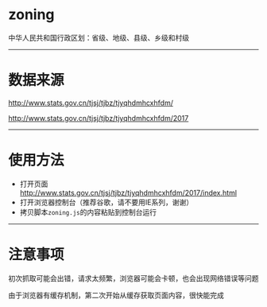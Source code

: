 # zoning

中华人民共和国行政区划：省级、地级、县级、乡级和村级

----------
# 数据来源
<http://www.stats.gov.cn/tjsj/tjbz/tjyqhdmhcxhfdm/>

<http://www.stats.gov.cn/tjsj/tjbz/tjyqhdmhcxhfdm/2017>

----------
# 使用方法
- 打开页面 <http://www.stats.gov.cn/tjsj/tjbz/tjyqhdmhcxhfdm/2017/index.html>
- 打开浏览器控制台（推荐谷歌，请不要用IE系列，谢谢）
- 拷贝脚本`zoning.js`的内容粘贴到控制台运行

----------
# 注意事项
初次抓取可能会出错，请求太频繁，浏览器可能会卡顿，也会出现网络错误等问题

由于浏览器有缓存机制，第二次开始从缓存获取页面内容，很快能完成
